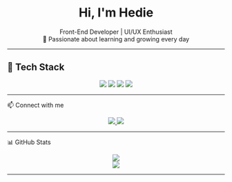 <h1 align="center">Hi, I'm Hedie</h1>

<p align="center">
   Front-End Developer |  UI/UX Enthusiast <br/>
  🌱 Passionate about learning and growing every day
</p>

---

## 🧰 Tech Stack

<div align="center">
  <img src="https://img.shields.io/badge/HTML5-E34F26?style=for-the-badge&logo=html5&logoColor=white"/>
  <img src="https://img.shields.io/badge/CSS3-1572B6?style=for-the-badge&logo=css3&logoColor=white"/>
  <img src="https://img.shields.io/badge/JavaScript-F7DF1E?style=for-the-badge&logo=javascript&logoColor=black"/>
  <img src="https://img.shields.io/badge/React-61DAFB?style=for-the-badge&logo=react&logoColor=black"/>
</div>

---

 📫 Connect with me

<p align="center">
  <a href="https://www.linkedin.com/in/your-linkedin-url" target="_blank">
    <img src="https://img.shields.io/badge/LinkedIn-0077B5?style=flat&logo=linkedin&logoColor=white"/>
  </a>
  <a href="https://www.instagram.com/_hdiiie" target="_blank">
    <img src="https://img.shields.io/badge/Instagram-E4405F?style=flat&logo=instagram&logoColor=white"/>
  </a>

</p>

---

 📊 GitHub Stats

<div align="center">
  <img src="https://github-readme-stats.vercel.app/api?username=hediiie&show_icons=true&theme=radical" />
  <br/>
  <img src="https://github-readme-stats.vercel.app/api/top-langs/?username=hediiie&layout=compact&theme=radical" />
</div>

---
